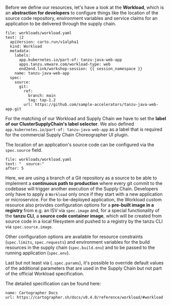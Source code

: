 Before we define our resources, let's have a look at the **Workload**, which is an **abstraction for developers** to configure things like the location of the source code repository, environment variables and service claims for an application to be delivered through the supply chain.
```editor:append-lines-to-file
file: workloads/workload.yaml
text: |2
  apiVersion: carto.run/v1alpha1
  kind: Workload
  metadata:
    labels:
      app.kubernetes.io/part-of: tanzu-java-web-app
      apps.tanzu.vmware.com/workload-type: web
      end2end.link/workshop-session: {{ session_namespace }}
    name: tanzu-java-web-app
  spec:
    source:
      git:
        ref:
          branch: main
          tag: tap-1.2
        url: https://github.com/sample-accelerators/tanzu-java-web-app.git
```
For the matching of our Workload and Supply Chain we have to set the **label of our ClusterSupplyChain's label selector**. We also defined `app.kubernetes.io/part-of: tanzu-java-web-app` as a label that is required for the commercial Supply Chain Choreographer UI plugin. 

The location of an application's source code can be configured via the `spec.source` field. 

```editor:select-matching-text
file: workloads/workload.yaml
text: "  source:"
after: 5
```

Here, we are using a branch of a Git repository as a source to be able to implement a **continuous path to production** where every git commit to the codebase will trigger another execution of the Supply Chain. Developers only have to apply a `Workload` only once if they start with a new application or microservice. 
For the to-be-deployed application, the Workload custom resource also provides configuration options for a **pre-built image in a registry** from e.g. an ISV via `spec.image` and, for a special functionality of the **tanzu CLI**, a **source code container image**, which will be created from source code in a local filesystem and pushed to a registry by the tanzu CLI via `spec.source.image`.

Other configuration options are available for resource constraints (`spec.limits`, `spec.requests`) and environment variables for the build resources in the supply chain (`spec.build.env`) and to be passed to the running application (`spec.env`).

Last but not least via (`.spec.params`), it's possible to override default values of the additional parameters that are used in the Supply Chain but not part of the official Workload specification.

The detailed specification can be found here: 
```dashboard:reload-dashboard
name: Cartographer Docs
url: https://cartographer.sh/docs/v0.4.0/reference/workload/#workload
```